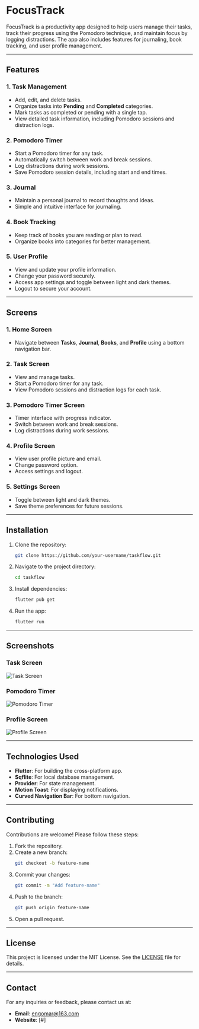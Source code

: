 # FocusTrack
FocusTrack is a productivity app designed to help users manage their tasks, track their progress using the Pomodoro technique, and maintain focus by logging distractions. The app also includes features for journaling, book tracking, and user profile management.

---

## Features

### 1. **Task Management**
- Add, edit, and delete tasks.
- Organize tasks into **Pending** and **Completed** categories.
- Mark tasks as completed or pending with a single tap.
- View detailed task information, including Pomodoro sessions and distraction logs.

### 2. **Pomodoro Timer**
- Start a Pomodoro timer for any task.
- Automatically switch between work and break sessions.
- Log distractions during work sessions.
- Save Pomodoro session details, including start and end times.

### 3. **Journal**
- Maintain a personal journal to record thoughts and ideas.
- Simple and intuitive interface for journaling.

### 4. **Book Tracking**
- Keep track of books you are reading or plan to read.
- Organize books into categories for better management.

### 5. **User Profile**
- View and update your profile information.
- Change your password securely.
- Access app settings and toggle between light and dark themes.
- Logout to secure your account.

---

## Screens

### 1. **Home Screen**
- Navigate between **Tasks**, **Journal**, **Books**, and **Profile** using a bottom navigation bar.

### 2. **Task Screen**
- View and manage tasks.
- Start a Pomodoro timer for any task.
- View Pomodoro sessions and distraction logs for each task.

### 3. **Pomodoro Timer Screen**
- Timer interface with progress indicator.
- Switch between work and break sessions.
- Log distractions during work sessions.

### 4. **Profile Screen**
- View user profile picture and email.
- Change password option.
- Access settings and logout.

### 5. **Settings Screen**
- Toggle between light and dark themes.
- Save theme preferences for future sessions.

---

## Installation

1. Clone the repository:
   ```bash
   git clone https://github.com/your-username/taskflow.git
   ```
2. Navigate to the project directory:
   ```bash
   cd taskflow
   ```
3. Install dependencies:
   ```bash
   flutter pub get
   ```
4. Run the app:
   ```bash
   flutter run
   ```

---

## Screenshots

### Task Screen
![Task Screen](assets/screenshots/task_screen.png)

### Pomodoro Timer
![Pomodoro Timer](assets/screenshots/pomodoro_timer.png)

### Profile Screen
![Profile Screen](assets/screenshots/profile_screen.png)

---

## Technologies Used

- **Flutter**: For building the cross-platform app.
- **Sqflite**: For local database management.
- **Provider**: For state management.
- **Motion Toast**: For displaying notifications.
- **Curved Navigation Bar**: For bottom navigation.

---

## Contributing

Contributions are welcome! Please follow these steps:

1. Fork the repository.
2. Create a new branch:
   ```bash
   git checkout -b feature-name
   ```
3. Commit your changes:
   ```bash
   git commit -m "Add feature-name"
   ```
4. Push to the branch:
   ```bash
   git push origin feature-name
   ```
5. Open a pull request.

---

## License

This project is licensed under the MIT License. See the [LICENSE](LICENSE) file for details.

---

## Contact

For any inquiries or feedback, please contact us at:
- **Email**: engomar@163.com
- **Website**: [#]
